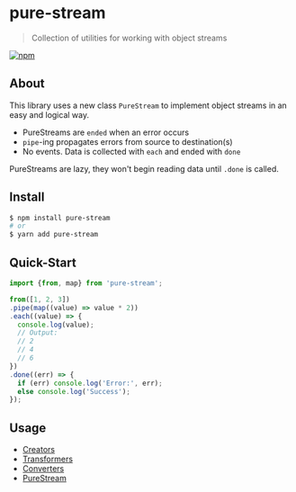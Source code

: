 # pure-stream

> Collection of utilities for working with object streams

[![npm](https://img.shields.io/npm/v/pure-stream.svg)](https://www.npmjs.com/package/pure-stream)

## About

This library uses a new class `PureStream` to implement object streams in an easy and logical way.

- PureStreams are `ended` when an error occurs
- `pipe`-ing propagates errors from source to destination(s)
- No events. Data is collected with `each` and ended with `done`

PureStreams are lazy, they won't begin reading data until `.done` is called.

## Install

```sh
$ npm install pure-stream
# or
$ yarn add pure-stream
```

## Quick-Start

```js
import {from, map} from 'pure-stream';

from([1, 2, 3])
.pipe(map((value) => value * 2))
.each((value) => {
  console.log(value);
  // Output:
  // 2
  // 4
  // 6
})
.done((err) => {
  if (err) console.log('Error:', err);
  else console.log('Success');
});
```

## Usage

- [Creators](./docs/Creators.md)
- [Transformers](./docs/Transformers.md)
- [Converters](./docs/Converters.md)
- [PureStream](./docs/PureStream.md)
